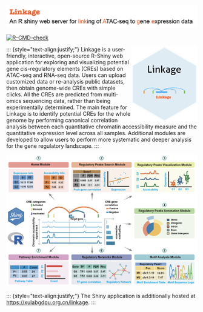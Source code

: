 ![](man/figures/shiny-logo1.png)

<!-- badges: start -->

[![R-CMD-check](https://github.com/aicplane/Linkage/actions/workflows/R-CMD-check.yaml/badge.svg)](https://github.com/aicplane/Linkage/actions/workflows/R-CMD-check.yaml)

<!-- badges: end -->


<img src="man/figures/imgfile.png" align="right" height="200" style="float:right; height:200px;"/>

::: {style="text-align:justify;"}
Linkage is a user-friendly, interactive, open-source R-Shiny web application for exploring and visualizing potential gene cis-regulatory elements (CREs) based on ATAC-seq and RNA-seq data. Users can upload customized data or re-analysis public datasets, then obtain genome-wide CREs with simple clicks. All the CREs are predicted from multi-omics sequencing data, rather than being experimentally determined. The main feature for Linkage is to identify potential CREs for the whole genome by performing canonical correlation analysis between each quantitative chromatin accessibility measure and the quantitative expression level across all samples. Additional modules are developed to allow users to perform more systematic and deeper analysis for the gene regulatory landscape.
:::

![](man/figures/pinpeline.png)

::: {style="text-align:justify;"}
The Shiny application is additionally hosted at <https://xulabgdpu.org.cn/linkage>.
:::
